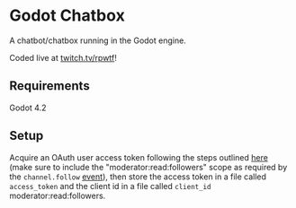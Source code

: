 # Godot Chatbox

A chatbot/chatbox running in the Godot engine.

Coded live at [twitch.tv/rpwtf](https://twitch.tv/rpwtf)!

## Requirements

Godot 4.2

## Setup

Acquire an OAuth user access token following the steps outlined [here](https://dev.twitch.tv/docs/irc/authenticate-bot/) (make sure to include the "moderator:read:followers" scope as required by the `channel.follow` [event](https://dev.twitch.tv/docs/eventsub/eventsub-subscription-types/#channelfollow)), then store the access token in a file called `access_token` and the client id in a file called `client_id` moderator:read:followers.

